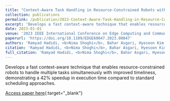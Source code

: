 ```yaml
---
title: "Context-Aware Task Handling in Resource-Constrained Robots with Virtualization"
collection: publications
permalink: /publication/2023-Context-Aware-Task-Handling-in-Resource-Constrained-Robots-with-Virtualization
excerpt: 'Develops a fast context-aware technique that enables resource-constrained robots to handle multiple tasks simultaneously with improved timeliness, demonstrating a 42% speedup in execution time compared to standard scheduling approaches.'
date: 2023-01-01
venue: '2023 IEEE International Conference on Edge Computing and Communications (EDGE)'
paperurl: 'https://doi.org/10.1109/EDGE60047.2023.00047'
authors: 'Ramyad Hadidi, <b>Nima Shoghi</b>, Bahar Asgari, Hyesoon Kim'
citation: 'Ramyad Hadidi, <b>Nima Shoghi</b>, Bahar Asgari, Hyesoon Kim, 2023 IEEE International Conference on Edge Computing and Communications (EDGE), 2023.'
full_citation: 'Ramyad Hadidi, <b>Nima Shoghi</b>, Bahar Asgari, Hyesoon Kim, &quot;Context-Aware Task Handling in Resource-Constrained Robots with Virtualization.&quot; 2023 IEEE International Conference on Edge Computing and Communications (EDGE), 2023.'
---
```

Develops a fast context-aware technique that enables resource-constrained robots to handle multiple tasks simultaneously with improved timeliness, demonstrating a 42% speedup in execution time compared to standard scheduling approaches.

[Access paper here](https://doi.org/10.1109/EDGE60047.2023.00047){:target="_blank"}
